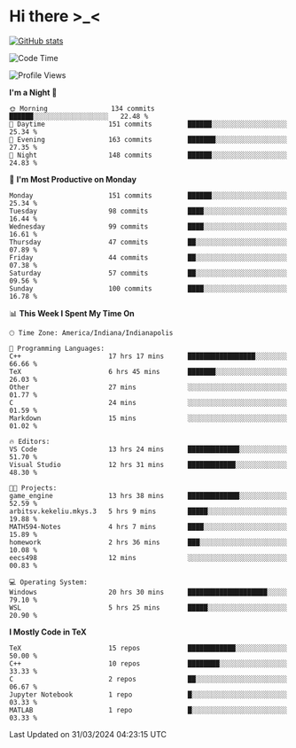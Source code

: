 # Hi there \>_<

[![GitHub stats](https://github-readme-stats.vercel.app/api?username=ARessegetesStery&show_icons=true&theme=transparent)](https://github.com/anuraghazra/github-readme-stats)

<!--START_SECTION:waka-->
![Code Time](http://img.shields.io/badge/Code%20Time-811%20hrs%2024%20mins-blue)

![Profile Views](http://img.shields.io/badge/Profile%20Views-1-blue)

**I'm a Night 🦉** 

```text
🌞 Morning                134 commits         ██████░░░░░░░░░░░░░░░░░░░   22.48 % 
🌆 Daytime                151 commits         ██████░░░░░░░░░░░░░░░░░░░   25.34 % 
🌃 Evening                163 commits         ███████░░░░░░░░░░░░░░░░░░   27.35 % 
🌙 Night                  148 commits         ██████░░░░░░░░░░░░░░░░░░░   24.83 % 
```
📅 **I'm Most Productive on Monday** 

```text
Monday                   151 commits         ██████░░░░░░░░░░░░░░░░░░░   25.34 % 
Tuesday                  98 commits          ████░░░░░░░░░░░░░░░░░░░░░   16.44 % 
Wednesday                99 commits          ████░░░░░░░░░░░░░░░░░░░░░   16.61 % 
Thursday                 47 commits          ██░░░░░░░░░░░░░░░░░░░░░░░   07.89 % 
Friday                   44 commits          ██░░░░░░░░░░░░░░░░░░░░░░░   07.38 % 
Saturday                 57 commits          ██░░░░░░░░░░░░░░░░░░░░░░░   09.56 % 
Sunday                   100 commits         ████░░░░░░░░░░░░░░░░░░░░░   16.78 % 
```


📊 **This Week I Spent My Time On** 

```text
🕑︎ Time Zone: America/Indiana/Indianapolis

💬 Programming Languages: 
C++                      17 hrs 17 mins      █████████████████░░░░░░░░   66.66 % 
TeX                      6 hrs 45 mins       ███████░░░░░░░░░░░░░░░░░░   26.03 % 
Other                    27 mins             ░░░░░░░░░░░░░░░░░░░░░░░░░   01.77 % 
C                        24 mins             ░░░░░░░░░░░░░░░░░░░░░░░░░   01.59 % 
Markdown                 15 mins             ░░░░░░░░░░░░░░░░░░░░░░░░░   01.02 % 

🔥 Editors: 
VS Code                  13 hrs 24 mins      █████████████░░░░░░░░░░░░   51.70 % 
Visual Studio            12 hrs 31 mins      ████████████░░░░░░░░░░░░░   48.30 % 

🐱‍💻 Projects: 
game_engine              13 hrs 38 mins      █████████████░░░░░░░░░░░░   52.59 % 
arbitsv.kekeliu.mkys.3   5 hrs 9 mins        █████░░░░░░░░░░░░░░░░░░░░   19.88 % 
MATH594-Notes            4 hrs 7 mins        ████░░░░░░░░░░░░░░░░░░░░░   15.89 % 
homework                 2 hrs 36 mins       ███░░░░░░░░░░░░░░░░░░░░░░   10.08 % 
eecs498                  12 mins             ░░░░░░░░░░░░░░░░░░░░░░░░░   00.83 % 

💻 Operating System: 
Windows                  20 hrs 30 mins      ████████████████████░░░░░   79.10 % 
WSL                      5 hrs 25 mins       █████░░░░░░░░░░░░░░░░░░░░   20.90 % 
```

**I Mostly Code in TeX** 

```text
TeX                      15 repos            ████████████░░░░░░░░░░░░░   50.00 % 
C++                      10 repos            ████████░░░░░░░░░░░░░░░░░   33.33 % 
C                        2 repos             ██░░░░░░░░░░░░░░░░░░░░░░░   06.67 % 
Jupyter Notebook         1 repo              █░░░░░░░░░░░░░░░░░░░░░░░░   03.33 % 
MATLAB                   1 repo              █░░░░░░░░░░░░░░░░░░░░░░░░   03.33 % 
```




 Last Updated on 31/03/2024 04:23:15 UTC
<!--END_SECTION:waka-->
